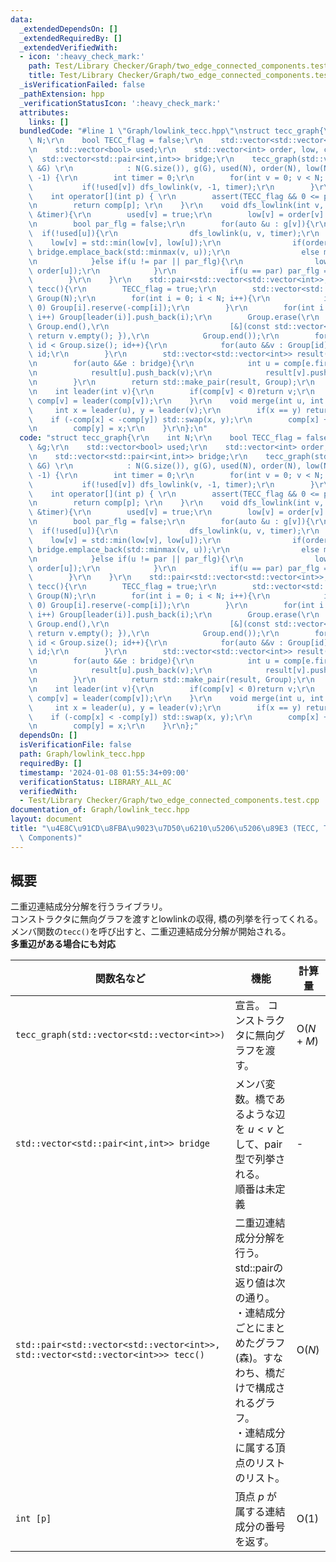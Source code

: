 ```yaml
---
data:
  _extendedDependsOn: []
  _extendedRequiredBy: []
  _extendedVerifiedWith:
  - icon: ':heavy_check_mark:'
    path: Test/Library Checker/Graph/two_edge_connected_components.test.cpp
    title: Test/Library Checker/Graph/two_edge_connected_components.test.cpp
  _isVerificationFailed: false
  _pathExtension: hpp
  _verificationStatusIcon: ':heavy_check_mark:'
  attributes:
    links: []
  bundledCode: "#line 1 \"Graph/lowlink_tecc.hpp\"\nstruct tecc_graph{\r\n    int\
    \ N;\r\n    bool TECC_flag = false;\r\n    std::vector<std::vector<int>> &g;\r\
    \n    std::vector<bool> used;\r\n    std::vector<int> order, low, comp;\r\n  \
    \  std::vector<std::pair<int,int>> bridge;\r\n    tecc_graph(std::vector<std::vector<int>>\
    \ &G) \r\n            : N(G.size()), g(G), used(N), order(N), low(N), comp(N,\
    \ -1) {\r\n        int timer = 0;\r\n        for(int v = 0; v < N; v++){\r\n \
    \           if(!used[v]) dfs_lowlink(v, -1, timer);\r\n        }\r\n    }\r\n\
    \    int operator[](int p) { \r\n        assert(TECC_flag && 0 <= p && p < N);\r\
    \n        return comp[p]; \r\n    }\r\n    void dfs_lowlink(int v, int par, int\
    \ &timer){\r\n        used[v] = true;\r\n        low[v] = order[v] = timer++;\r\
    \n        bool par_flg = false;\r\n        for(auto &u : g[v]){\r\n          \
    \  if(!used[u]){\r\n                dfs_lowlink(u, v, timer);\r\n            \
    \    low[v] = std::min(low[v], low[u]);\r\n                if(order[v] < low[u])\
    \ bridge.emplace_back(std::minmax(v, u));\r\n                else merge(u, v);\r\
    \n            }else if(u != par || par_flg){\r\n                low[v] = std::min(low[v],\
    \ order[u]);\r\n            }\r\n            if(u == par) par_flg = true;\r\n\
    \        }\r\n    }\r\n    std::pair<std::vector<std::vector<int>>, std::vector<std::vector<int>>>\
    \ tecc(){\r\n        TECC_flag = true;\r\n        std::vector<std::vector<int>>\
    \ Group(N);\r\n        for(int i = 0; i < N; i++){\r\n            if(comp[i] <\
    \ 0) Group[i].reserve(-comp[i]);\r\n        }\r\n        for(int i = 0; i < N;\
    \ i++) Group[leader(i)].push_back(i);\r\n        Group.erase(\r\n            std::remove_if(Group.begin(),\
    \ Group.end(),\r\n                           [&](const std::vector<int>& v) {\
    \ return v.empty(); }),\r\n            Group.end());\r\n        for(int id = 0;\
    \ id < Group.size(); id++){\r\n            for(auto &&v : Group[id]) comp[v] =\
    \ id;\r\n        }\r\n        std::vector<std::vector<int>> result(Group.size());\r\
    \n        for(auto &&e : bridge){\r\n            int u = comp[e.first], v = comp[e.second];\r\
    \n            result[u].push_back(v);\r\n            result[v].push_back(u);\r\
    \n        }\r\n        return std::make_pair(result, Group);\r\n    }\r\n    private:\r\
    \n    int leader(int v){\r\n        if(comp[v] < 0)return v;\r\n        return\
    \ comp[v] = leader(comp[v]);\r\n    }\r\n    void merge(int u, int v){\r\n   \
    \     int x = leader(u), y = leader(v);\r\n        if(x == y) return;\r\n    \
    \    if (-comp[x] < -comp[y]) std::swap(x, y);\r\n        comp[x] += comp[y];\r\
    \n        comp[y] = x;\r\n    }\r\n};\n"
  code: "struct tecc_graph{\r\n    int N;\r\n    bool TECC_flag = false;\r\n    std::vector<std::vector<int>>\
    \ &g;\r\n    std::vector<bool> used;\r\n    std::vector<int> order, low, comp;\r\
    \n    std::vector<std::pair<int,int>> bridge;\r\n    tecc_graph(std::vector<std::vector<int>>\
    \ &G) \r\n            : N(G.size()), g(G), used(N), order(N), low(N), comp(N,\
    \ -1) {\r\n        int timer = 0;\r\n        for(int v = 0; v < N; v++){\r\n \
    \           if(!used[v]) dfs_lowlink(v, -1, timer);\r\n        }\r\n    }\r\n\
    \    int operator[](int p) { \r\n        assert(TECC_flag && 0 <= p && p < N);\r\
    \n        return comp[p]; \r\n    }\r\n    void dfs_lowlink(int v, int par, int\
    \ &timer){\r\n        used[v] = true;\r\n        low[v] = order[v] = timer++;\r\
    \n        bool par_flg = false;\r\n        for(auto &u : g[v]){\r\n          \
    \  if(!used[u]){\r\n                dfs_lowlink(u, v, timer);\r\n            \
    \    low[v] = std::min(low[v], low[u]);\r\n                if(order[v] < low[u])\
    \ bridge.emplace_back(std::minmax(v, u));\r\n                else merge(u, v);\r\
    \n            }else if(u != par || par_flg){\r\n                low[v] = std::min(low[v],\
    \ order[u]);\r\n            }\r\n            if(u == par) par_flg = true;\r\n\
    \        }\r\n    }\r\n    std::pair<std::vector<std::vector<int>>, std::vector<std::vector<int>>>\
    \ tecc(){\r\n        TECC_flag = true;\r\n        std::vector<std::vector<int>>\
    \ Group(N);\r\n        for(int i = 0; i < N; i++){\r\n            if(comp[i] <\
    \ 0) Group[i].reserve(-comp[i]);\r\n        }\r\n        for(int i = 0; i < N;\
    \ i++) Group[leader(i)].push_back(i);\r\n        Group.erase(\r\n            std::remove_if(Group.begin(),\
    \ Group.end(),\r\n                           [&](const std::vector<int>& v) {\
    \ return v.empty(); }),\r\n            Group.end());\r\n        for(int id = 0;\
    \ id < Group.size(); id++){\r\n            for(auto &&v : Group[id]) comp[v] =\
    \ id;\r\n        }\r\n        std::vector<std::vector<int>> result(Group.size());\r\
    \n        for(auto &&e : bridge){\r\n            int u = comp[e.first], v = comp[e.second];\r\
    \n            result[u].push_back(v);\r\n            result[v].push_back(u);\r\
    \n        }\r\n        return std::make_pair(result, Group);\r\n    }\r\n    private:\r\
    \n    int leader(int v){\r\n        if(comp[v] < 0)return v;\r\n        return\
    \ comp[v] = leader(comp[v]);\r\n    }\r\n    void merge(int u, int v){\r\n   \
    \     int x = leader(u), y = leader(v);\r\n        if(x == y) return;\r\n    \
    \    if (-comp[x] < -comp[y]) std::swap(x, y);\r\n        comp[x] += comp[y];\r\
    \n        comp[y] = x;\r\n    }\r\n};"
  dependsOn: []
  isVerificationFile: false
  path: Graph/lowlink_tecc.hpp
  requiredBy: []
  timestamp: '2024-01-08 01:55:34+09:00'
  verificationStatus: LIBRARY_ALL_AC
  verifiedWith:
  - Test/Library Checker/Graph/two_edge_connected_components.test.cpp
documentation_of: Graph/lowlink_tecc.hpp
layout: document
title: "\u4E8C\u91CD\u8FBA\u9023\u7D50\u6210\u5206\u5206\u89E3 (TECC, Two-Edge-Connected\
  \ Components)"
---
```


## 概要
二重辺連結成分分解を行うライブラリ。<br>
コンストラクタに無向グラフを渡すとlowlinkの収得, 橋の列挙を行ってくれる。<br>
メンバ関数の`tecc()`を呼び出すと、二重辺連結成分分解が開始される。<br>
<b>多重辺がある場合にも対応</b><br>

| 関数名など   | 機能        | 計算量    |
| ------------|----------- | ------------- |
|`tecc_graph(std::vector<std::vector<int>>)`|宣言。 コンストラクタに無向グラフを渡す。 | $\text{O} (N+M)$ | 
|`std::vector<std::pair<int,int>> bridge`|メンバ変数。橋であるような辺を $u < v$ として、pair型で列挙される。<br>順番は未定義| - | 
|`std::pair<std::vector<std::vector<int>>,`<br>`std::vector<std::vector<int>>> tecc()`|二重辺連結成分分解を行う。std::pairの返り値は次の通り。<br>・連結成分ごとにまとめたグラフ(森)。すなわち、橋だけで構成されるグラフ。<br>・連結成分に属する頂点のリストのリスト。| $\text{O} (N)$ |
|`int [p]`|頂点 $p$ が属する連結成分の番号を返す。|$\text{O} (1)$|
